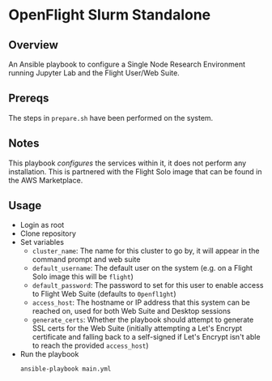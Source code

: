 # OpenFlight Slurm Standalone

## Overview

An Ansible playbook to configure a Single Node Research Environment running Jupyter Lab and the Flight User/Web Suite.

## Prereqs

The steps in `prepare.sh` have been performed on the system.

## Notes

This playbook _configures_ the services within it, it does not perform any installation. This is partnered with the Flight Solo image that can be found in the AWS Marketplace.

## Usage

- Login as root
- Clone repository
- Set variables
    - `cluster_name`: The name for this cluster to go by, it will appear in the command prompt and web suite
    - `default_username`: The default user on the system (e.g. on a Flight Solo image this will be `flight`) 
    - `default_password`: The password to set for this user to enable access to Flight Web Suite (defaults to `0penfl1ght`)
    - `access_host`: The hostname or IP address that this system can be reached on, used for both Web Suite and Desktop sessions
    - `generate_certs`: Whether the playbook should attempt to generate SSL certs for the Web Suite (initially attempting a Let's Encrypt certificate and falling back to a self-signed if Let's Encrypt isn't able to reach the provided `access_host`) 
- Run the playbook 
  ```shell
  ansible-playbook main.yml
  ```


